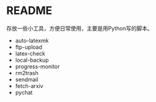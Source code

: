 # README

存放一些小工具，方便日常使用，主要是用Python写的脚本。

- auto-latexmk
- ftp-upload
- latex-check
- local-backup
- progress-monitor
- rm2trash
- sendmail
- fetch-arxiv
- pychat
